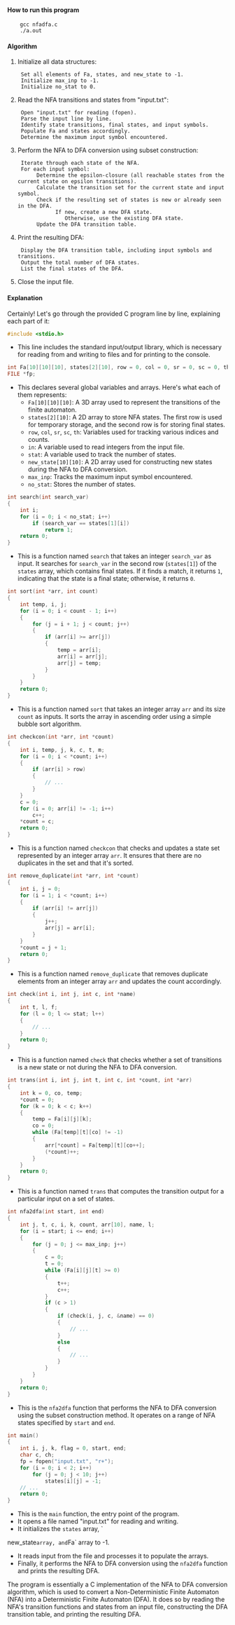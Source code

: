 #### How to run this program
        gcc nfadfa.c
        ./a.out

#### Algorithm

1. Initialize all data structures:

        Set all elements of Fa, states, and new_state to -1.
        Initialize max_inp to -1.
        Initialize no_stat to 0.

2. Read the NFA transitions and states from "input.txt":

        Open "input.txt" for reading (fopen).
        Parse the input line by line.
        Identify state transitions, final states, and input symbols.
        Populate Fa and states accordingly.
        Determine the maximum input symbol encountered.

3. Perform the NFA to DFA conversion using subset construction:

        Iterate through each state of the NFA.
        For each input symbol:
             Determine the epsilon-closure (all reachable states from the current state on epsilon transitions).
             Calculate the transition set for the current state and input symbol.
             Check if the resulting set of states is new or already seen in the DFA.
                   If new, create a new DFA state.
                      Otherwise, use the existing DFA state.
             Update the DFA transition table.

4. Print the resulting DFA:

        Display the DFA transition table, including input symbols and transitions.
        Output the total number of DFA states.
        List the final states of the DFA.

5. Close the input file.

#### Explanation

Certainly! Let's go through the provided C program line by line, explaining each part of it:

```c
#include <stdio.h>
```
- This line includes the standard input/output library, which is necessary for reading from and writing to files and for printing to the console.

```c
int Fa[10][10][10], states[2][10], row = 0, col = 0, sr = 0, sc = 0, th = 0, in, stat, new_state[10][10], max_inp = -1, no_stat;
FILE *fp;
```
- This declares several global variables and arrays. Here's what each of them represents:
  - `Fa[10][10][10]`: A 3D array used to represent the transitions of the finite automaton.
  - `states[2][10]`: A 2D array to store NFA states. The first row is used for temporary storage, and the second row is for storing final states.
  - `row`, `col`, `sr`, `sc`, `th`: Variables used for tracking various indices and counts.
  - `in`: A variable used to read integers from the input file.
  - `stat`: A variable used to track the number of states.
  - `new_state[10][10]`: A 2D array used for constructing new states during the NFA to DFA conversion.
  - `max_inp`: Tracks the maximum input symbol encountered.
  - `no_stat`: Stores the number of states.

```c
int search(int search_var)
{
    int i;
    for (i = 0; i < no_stat; i++)
        if (search_var == states[1][i])
            return 1;
    return 0;
}
```
- This is a function named `search` that takes an integer `search_var` as input. It searches for `search_var` in the second row (`states[1]`) of the `states` array, which contains final states. If it finds a match, it returns `1`, indicating that the state is a final state; otherwise, it returns `0`.

```c
int sort(int *arr, int count)
{
    int temp, i, j;
    for (i = 0; i < count - 1; i++)
    {
        for (j = i + 1; j < count; j++)
        {
            if (arr[i] >= arr[j])
            {
                temp = arr[i];
                arr[i] = arr[j];
                arr[j] = temp;
            }
        }
    }
    return 0;
}
```
- This is a function named `sort` that takes an integer array `arr` and its size `count` as inputs. It sorts the array in ascending order using a simple bubble sort algorithm.

```c
int checkcon(int *arr, int *count)
{
    int i, temp, j, k, c, t, m;
    for (i = 0; i < *count; i++)
    {
        if (arr[i] > row)
        {
            // ...
        }
    }
    c = 0;
    for (i = 0; arr[i] != -1; i++)
        c++;
    *count = c;
    return 0;
}
```
- This is a function named `checkcon` that checks and updates a state set represented by an integer array `arr`. It ensures that there are no duplicates in the set and that it's sorted.

```c
int remove_duplicate(int *arr, int *count)
{
    int i, j = 0;
    for (i = 1; i < *count; i++)
    {
        if (arr[i] != arr[j])
        {
            j++;
            arr[j] = arr[i];
        }
    }
    *count = j + 1;
    return 0;
}
```
- This is a function named `remove_duplicate` that removes duplicate elements from an integer array `arr` and updates the count accordingly.

```c
int check(int i, int j, int c, int *name)
{
    int t, l, f;
    for (l = 0; l <= stat; l++)
    {
        // ...
    }
    return 0;
}
```
- This is a function named `check` that checks whether a set of transitions is a new state or not during the NFA to DFA conversion.

```c
int trans(int i, int j, int t, int c, int *count, int *arr)
{
    int k = 0, co, temp;
    *count = 0;
    for (k = 0; k < c; k++)
    {
        temp = Fa[i][j][k];
        co = 0;
        while (Fa[temp][t][co] != -1)
        {
            arr[*count] = Fa[temp][t][co++];
            (*count)++;
        }
    }
    return 0;
}
```
- This is a function named `trans` that computes the transition output for a particular input on a set of states.

```c
int nfa2dfa(int start, int end)
{
    int j, t, c, i, k, count, arr[10], name, l;
    for (i = start; i <= end; i++)
    {
        for (j = 0; j <= max_inp; j++)
        {
            c = 0;
            t = 0;
            while (Fa[i][j][t] >= 0)
            {
                t++;
                c++;
            }
            if (c > 1)
            {
                if (check(i, j, c, &name) == 0)
                {
                    // ...
                }
                else
                {
                    // ...
                }
            }
        }
    }
    return 0;
}
```
- This is the `nfa2dfa` function that performs the NFA to DFA conversion using the subset construction method. It operates on a range of NFA states specified by `start` and `end`.

```c
int main()
{
    int i, j, k, flag = 0, start, end;
    char c, ch;
    fp = fopen("input.txt", "r+");
    for (i = 0; i < 2; i++)
        for (j = 0; j < 10; j++)
            states[i][j] = -1;
    // ...
    return 0;
}
```
- This is the `main` function, the entry point of the program.
- It opens a file named "input.txt" for reading and writing.
- It initializes the `states` array, `

new_state` array, and `Fa` array to -1.
- It reads input from the file and processes it to populate the arrays.
- Finally, it performs the NFA to DFA conversion using the `nfa2dfa` function and prints the resulting DFA.

The program is essentially a C implementation of the NFA to DFA conversion algorithm, which is used to convert a Non-Deterministic Finite Automaton (NFA) into a Deterministic Finite Automaton (DFA). It does so by reading the NFA's transition functions and states from an input file, constructing the DFA transition table, and printing the resulting DFA.